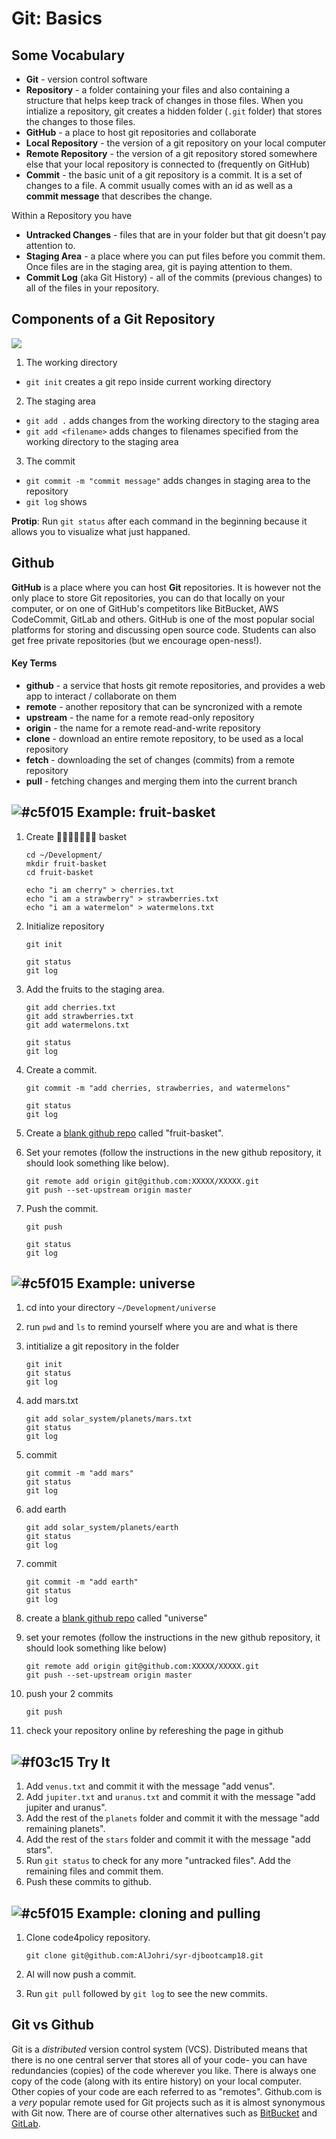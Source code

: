 # Git: Basics

## Some Vocabulary

* **Git** - version control software
* **Repository** - a folder containing your files and also containing a structure that helps keep track of changes in those files. When you intialize a repository, git creates a hidden folder (`.git` folder) that stores the changes to those files.
* **GitHub** - a place to host git repositories and collaborate
* **Local Repository** - the version of a git repository on your local computer
* **Remote Repository** - the version of a git repository stored somewhere else that your local repository is connected to (frequently on GitHub)
* **Commit** - the basic unit of a git repository is a commit. It is a set of changes to a file. A commit usually comes with an id as well as a **commit message** that describes the change.

Within a Repository you have

* **Untracked Changes** - files that are in your folder but that git doesn't pay attention to.
* **Staging Area** - a place where you can put files before you commit them. Once files are in the staging area, git is paying attention to them.
* **Commit Log** (aka Git History) - all of the commits (previous changes) to all of the files in your repository.

## Components of a Git Repository

![](https://www.evernote.com/shard/s150/sh/3a1357b6-6250-432c-b5be-6bc0a895b97f/0a90b7cfc659e426/res/930e27c8-7194-484b-84f5-d411e15c2bc5/skitch.jpg?resizeSmall&width=832)

1. The working directory
  - `git init` creates a git repo inside current working directory

2. The staging area
  - `git add .` adds changes from the working directory to the staging area
  - `git add <filename>` adds changes to filenames specified from the working directory to the staging area

3. The commit
  - `git commit -m "commit message"` adds changes in staging area to the repository
  - `git log` shows

**Protip**: Run `git status` after each command in the beginning because it allows you to visualize what just happaned.

## Github

**GitHub** is a place where you can host **Git** repositories. It is however not the only place to store Git repositories, you can do that locally on your computer, or on one of GitHub's competitors like BitBucket, AWS CodeCommit, GitLab and others. GitHub is one of the most popular social platforms for storing and discussing open source code. Students can also get free private repositories (but we encourage open-ness!).

#### Key Terms
* **github** - a service that hosts git remote repositories, and provides a web app to interact / collaborate on them
* **remote** - another repository that can be syncronized with a remote
* **upstream** - the name for a remote read-only repository
* **origin** - the name for a remote read-and-write repository
* **clone**  - download an entire remote repository, to be used as a local repository
* **fetch**  - downloading the set of changes (commits) from a remote repository
* **pull**   - fetching changes and merging them into the current branch

## ![#c5f015](https://placehold.it/15/c5f015/000000?text=+) Example: fruit-basket

1. Create 🍒🍎🍌🍇🍑🍉🍍 basket

	```
	cd ~/Development/
	mkdir fruit-basket
	cd fruit-basket

	echo "i am cherry" > cherries.txt
	echo "i am a strawberry" > strawberries.txt
	echo "i am a watermelon" > watermelons.txt
	```

2. Initialize repository

	```
	git init

	git status
	git log
	```

5. Add the fruits to the staging area.

	```
	git add cherries.txt
	git add strawberries.txt
	git add watermelons.txt

	git status
	git log
	```

6. Create a commit.

	```
	git commit -m "add cherries, strawberries, and watermelons"

	git status
	git log
	```

7. Create a [blank github repo](https://github.com/new) called "fruit-basket".

8. Set your remotes (follow the instructions in the new github repository, it should look something like below).
	
	```
	git remote add origin git@github.com:XXXXX/XXXXX.git
	git push --set-upstream origin master
	```

8. Push the commit.

	```
	git push

	git status
	git log
	```

## ![#c5f015](https://placehold.it/15/c5f015/000000?text=+) Example: universe

1. cd into your directory `~/Development/universe`
2. run `pwd` and `ls` to remind yourself where you are and what is there
3. intitialize a git repository in the folder

	```
	git init
	git status
	git log
	```

4.  add mars.txt

	```
	git add solar_system/planets/mars.txt
	git status
	git log
	```

5. commit

	```
	git commit -m "add mars"
	git status
	git log
	```

6. add earth

	```
	git add solar_system/planets/earth
	git status
	git log
	```

7. commit

	```
	git commit -m "add earth"
	git status
	git log
	```

8. create a [blank github repo](https://github.com/new) called "universe"

9. set your remotes (follow the instructions in the new github repository, it should look something like below)
	
	```
	git remote add origin git@github.com:XXXXX/XXXXX.git
	git push --set-upstream origin master
	```

10. push your 2 commits

	```
	git push
	```

11. check your repository online by refereshing the page in github

## ![#f03c15](https://placehold.it/15/f03c15/000000?text=+) Try It

1. Add `venus.txt` and commit it with the message "add venus".
2. Add `jupiter.txt` and `uranus.txt` and commit it with the message "add jupiter and uranus".
3. Add the rest of the `planets` folder and commit it with the message "add remaining planets".
4. Add the rest of the `stars` folder and commit it with the message "add stars".
5. Run `git status` to check for any more "untracked files". Add the remaining files and commit them.
5. Push these commits to github.

## ![#c5f015](https://placehold.it/15/c5f015/000000?text=+) Example: cloning and pulling

1. Clone code4policy repository.

	```
	git clone git@github.com:AlJohri/syr-djbootcamp18.git
	```

2. Al will now push a commit.

3. Run `git pull` followed by `git log` to see the new commits.

## Git vs Github

<!-- TODO: integrate stuff from intro.md - git vs github -->

Git is a _distributed_ version control system (VCS). Distributed means that there is no one central server that stores all of your code- you can have redundancies (copies) of the code wherever you like. There is always one copy of the code (along with its entire history) on your local computer. Other copies of your code are each referred to as "remotes". Github.com is a *very* popular remote used for Git projects such as it is almost synonymous with Git now. There are of course other alternatives such as [BitBucket](https://bitbucket.org/) and [GitLab](https://about.gitlab.com/).
